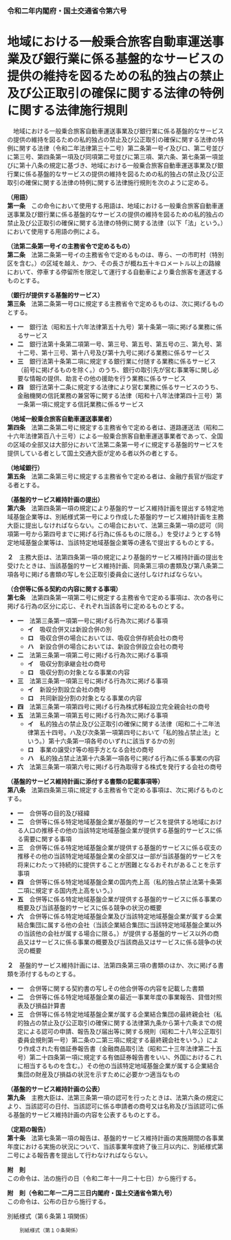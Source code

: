 ### 令和二年内閣府・国土交通省令第六号  
# 地域における一般乗合旅客自動車運送事業及び銀行業に係る基盤的なサービスの提供の維持を図るための私的独占の禁止及び公正取引の確保に関する法律の特例に関する法律施行規則  
　地域における一般乗合旅客自動車運送事業及び銀行業に係る基盤的なサービスの提供の維持を図るための私的独占の禁止及び公正取引の確保に関する法律の特例に関する法律（令和二年法律第三十二号）第二条第一号イ及びロ、第二号並びに第三号、第四条第一項及び同項第二号並びに第三項、第六条、第七条第一項並びに第十八条の規定に基づき、地域における一般乗合旅客自動車運送事業及び銀行業に係る基盤的なサービスの提供の維持を図るための私的独占の禁止及び公正取引の確保に関する法律の特例に関する法律施行規則を次のように定める。  
  
**（用語）**  
**第一条**　この命令において使用する用語は、地域における一般乗合旅客自動車運送事業及び銀行業に係る基盤的なサービスの提供の維持を図るための私的独占の禁止及び公正取引の確保に関する法律の特例に関する法律（以下「法」という。）において使用する用語の例による。  
  
**（法第二条第一号イの主務省令で定めるもの）**  
**第二条**　法第二条第一号イの主務省令で定めるものは、専ら、一の市町村（特別区を含む。）の区域を越え、かつ、その長さが概ね五十キロメートル以上の路線において、停車する停留所を限定して運行する自動車により乗合旅客を運送するものとする。  
  
**（銀行が提供する基盤的サービス）**  
**第三条**　法第二条第一号ロに規定する主務省令で定めるものは、次に掲げるものとする。  
* **一**　銀行法（昭和五十六年法律第五十九号）第十条第一項に掲げる業務に係るサービス  
* **二**　銀行法第十条第二項第一号、第三号、第五号、第五号の三、第九号、第十二号、第十三号、第十八号及び第十九号に掲げる業務に係るサービス  
* **三**　銀行法第十条第二項に規定する銀行業に付随する業務に係るサービス（前号に掲げるものを除く。）のうち、銀行の取引先が営む事業等に関し必要な情報の提供、助言その他の援助を行う業務に係るサービス  
* **四**　銀行法第十二条に規定する法律により営む業務に係るサービスのうち、金融機関の信託業務の兼営等に関する法律（昭和十八年法律第四十三号）第一条第一項に規定する信託業務に係るサービス  
  
**（地域一般乗合旅客自動車運送事業者）**  
**第四条**　法第二条第二号に規定する主務省令で定める者は、道路運送法（昭和二十六年法律第百八十三号）による一般乗合旅客自動車運送事業者であって、全国の区域の全部又は大部分において法第二条第一号イに規定する基盤的サービスを提供している者として国土交通大臣が定める者以外の者とする。  
  
**（地域銀行）**  
**第五条**　法第二条第三号に規定する主務省令で定める者は、金融庁長官が指定する者とする。  
  
**（基盤的サービス維持計画の提出）**  
**第六条**　法第四条第一項の規定により基盤的サービス維持計画を提出する特定地域基盤企業等は、別紙様式第一号により作成した基盤的サービス維持計画を主務大臣に提出しなければならない。この場合において、法第三条第一項の認可（同項第一号から第四号までに掲げる行為に係るものに限る。）を受けようとする特定地域基盤企業等は、当該特定地域基盤企業等の連名で提出するものとする。  
  
**２**　主務大臣は、法第四条第一項の規定により基盤的サービス維持計画の提出を受けたときは、当該基盤的サービス維持計画、同条第三項の書類及び第八条第二項各号に掲げる書類の写しを公正取引委員会に送付しなければならない。  
  
**（合併等に係る契約の内容に関する事項）**  
**第七条**　法第四条第一項第二号に規定する主務省令で定める事項は、次の各号に掲げる行為の区分に応じ、それぞれ当該各号に定めるものとする。  
* **一**　法第三条第一項第一号に掲げる行為次に掲げる事項  
	* **イ**　吸収合併又は新設合併の別  
	* **ロ**　吸収合併の場合においては、吸収合併存続会社の商号  
	* **ハ**　新設合併の場合においては、新設合併設立会社の商号  
* **二**　法第三条第一項第二号に掲げる行為次に掲げる事項  
	* **イ**　吸収分割承継会社の商号  
	* **ロ**　吸収分割の対象となる事業の内容  
* **三**　法第三条第一項第三号に掲げる行為次に掲げる事項  
	* **イ**　新設分割設立会社の商号  
	* **ロ**　共同新設分割の対象となる事業の内容  
* **四**　法第三条第一項第四号に掲げる行為株式移転設立完全親会社の商号  
* **五**　法第三条第一項第五号に掲げる行為次に掲げる事項  
	* **イ**　私的独占の禁止及び公正取引の確保に関する法律（昭和二十二年法律第五十四号。ハ及び次条第一項第四号において「私的独占禁止法」という。）第十六条第一項各号のいずれに該当するかの別  
	* **ロ**　事業の譲受け等の相手方となる会社の商号  
	* **ハ**　私的独占禁止法第十六条第一項各号に掲げる行為に係る事業の内容  
* **六**　法第三条第一項第六号に掲げる行為取得する株式を発行する会社の商号  
  
**（基盤的サービス維持計画に添付する書類の記載事項等）**  
**第八条**　法第四条第三項に規定する主務省令で定める事項は、次に掲げるものとする。  
* **一**　合併等の目的及び経緯  
* **二**　合併等に係る特定地域基盤企業が基盤的サービスを提供する地域における人口の推移その他の当該特定地域基盤企業が提供する基盤的サービスに係る需要に関する事項  
* **三**　合併等に係る特定地域基盤企業が提供する基盤的サービスに係る収支の推移その他の当該特定地域基盤企業の全部又は一部が当該基盤的サービスを将来にわたって持続的に提供することが困難となるおそれがあることを示す事項  
* **四**　合併等に係る特定地域基盤企業の国内売上高（私的独占禁止法第十条第二項に規定する国内売上高をいう。）  
* **五**　合併等に係る特定地域基盤企業が提供する基盤的サービスに係る事業の概要及び当該基盤的サービスに係る競争の状況の概要  
* **六**　合併等に係る特定地域基盤企業及び当該特定地域基盤企業が属する企業結合集団に属する他の会社（当該企業結合集団に当該特定地域基盤企業以外の当該他の会社が属する場合に限る。）が提供する基盤的サービス以外の商品又はサービスに係る事業の概要及び当該商品又はサービスに係る競争の状況の概要  
  
**２**　基盤的サービス維持計画には、法第四条第三項の書類のほか、次に掲げる書類を添付するものとする。  
* **一**　合併等に関する契約書の写しその他合併等の内容を記載した書類  
* **二**　合併等に係る特定地域基盤企業の最近一事業年度の事業報告、貸借対照表及び損益計算書  
* **三**　合併等に係る特定地域基盤企業が属する企業結合集団の最終親会社（私的独占の禁止及び公正取引の確保に関する法律第九条から第十六条までの規定による認可の申請、報告及び届出等に関する規則（昭和二十八年公正取引委員会規則第一号）第二条の二第三項に規定する最終親会社をいう。）により作成された有価証券報告書（金融商品取引法（昭和二十三年法律第二十五号）第二十四条第一項に規定する有価証券報告書をいい、外国におけるこれに相当するものを含む。）その他の当該特定地域基盤企業が属する企業結合集団の財産及び損益の状況を示すために必要かつ適当なもの  
  
**（基盤的サービス維持計画の公表）**  
**第九条**　主務大臣は、法第三条第一項の認可を行ったときは、法第六条の規定により、当該認可の日付、当該認可に係る申請者の商号又は名称及び当該認可に係る基盤的サービス維持計画の内容を公表するものとする。  
  
**（定期の報告）**  
**第十条**　法第七条第一項の報告は、基盤的サービス維持計画の実施期間の各事業年度における実施の状況について、当該事業年度終了後三月以内に、別紙様式第二号による報告書を提出して行わなければならない。  
  
**附　則**  
この命令は、法の施行の日（令和二年十一月二十七日）から施行する。  
  
**附　則（令和二年一二月二三日内閣府・国土交通省令第九号）**  
この命令は、公布の日から施行する。  
  
別紙様式（第６条第１項関係）  

          
        
          
        
          
        別紙様式（第１０条関係）  

          
        
          
        